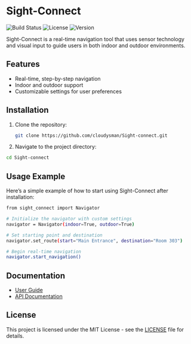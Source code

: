# Sight-Connect

![Build Status](https://img.shields.io/badge/build-passing-brightgreen)
![License](https://img.shields.io/badge/license-MIT-blue)
![Version](https://img.shields.io/badge/version-1.0.0-blue)

Sight-Connect is a real-time navigation tool that uses sensor technology and visual input to guide users in both indoor and outdoor environments.

## Features
- Real-time, step-by-step navigation
- Indoor and outdoor support
- Customizable settings for user preferences

## Installation
1. Clone the repository:
   ```bash
   git clone https://github.com/cloudysman/Sight-connect.git
2. Navigate to the project directory:
  ```bash
  cd Sight-connect
  ```
## Usage Example
Here’s a simple example of how to start using Sight-Connect after installation:
  ```bash
from sight_connect import Navigator

# Initialize the navigator with custom settings
navigator = Navigator(indoor=True, outdoor=True)

# Set starting point and destination
navigator.set_route(start="Main Entrance", destination="Room 303")

# Begin real-time navigation
navigator.start_navigation()
```

## Documentation

- [User Guide](https://example.com/user-guide)
- [API Documentation](https://example.com/api-docs)
## License

This project is licensed under the MIT License - see the [LICENSE](./LICENSE) file for details.
